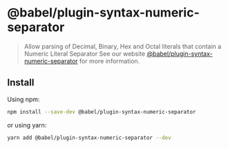# @babel/plugin-syntax-numeric-separator
> Allow parsing of Decimal, Binary, Hex and Octal literals that contain a Numeric Literal Separator
See our website [@babel/plugin-syntax-numeric-separator](https://babeljs.io/docs/en/next/babel-plugin-syntax-numeric-separator.html) for more information.
## Install
Using npm:
```sh
npm install --save-dev @babel/plugin-syntax-numeric-separator
```
or using yarn:
```sh
yarn add @babel/plugin-syntax-numeric-separator --dev
```
